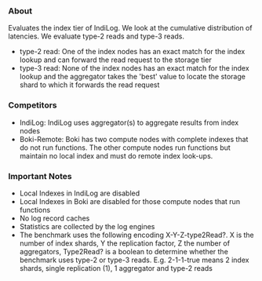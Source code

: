 ### About ###

Evaluates the index tier of IndiLog. We look at the cumulative distribution of latencies. We evaluate type-2 reads and type-3 reads.

* type-2 read: One of the index nodes has an exact match for the index lookup and can forward the read request to the storage tier
* type-3 read: None of the index nodes has an exact match for the index lookup and the aggregator takes the 'best' value to locate the storage shard to which it forwards the read request

### Competitors ###

* IndiLog: IndiLog uses aggregator(s) to aggregate results from index nodes
* Boki-Remote: Boki has two compute nodes with complete indexes that do not run functions. The other compute nodes run functions but maintain no local index and must do remote index look-ups.

### Important Notes ###

* Local Indexes in IndiLog are disabled
* Local Indexes in Boki are disabled for those compute nodes that run functions
* No log record caches
* Statistics are collected by the log engines 
* The benchmark uses the following encoding X-Y-Z-type2Read?. X is the number of index shards, Y the replication factor, Z the number of aggregators, Type2Read? is a boolean to determine whether the benchmark uses type-2 or type-3 reads. E.g. 2-1-1-true means 2 index shards, single replication (1), 1 aggregator and type-2 reads
